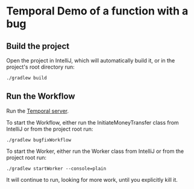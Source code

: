 # Temporal Demo of a function with a bug

## Build the project

Open the project in IntelliJ, which will automatically build it, or in the project's root
directory run:

```
./gradlew build
```

## Run the Workflow

Run the [Temporal server](https://docs.temporal.io/docs/server/quick-install).

To start the Workflow, either run the InitiateMoneyTransfer class from IntelliJ or from the project
root run:

```
./gradlew bugfixWorkflow
```

To start the Worker, either run the Worker class from IntelliJ or from the project root run:

```
./gradlew startWorker --console=plain
```

It will continue to run, looking for more work, until you explicitly kill it.